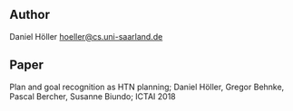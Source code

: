 ## Author
Daniel Höller <hoeller@cs.uni-saarland.de>

## Paper
Plan and goal recognition as HTN planning; Daniel Höller, Gregor Behnke, Pascal Bercher, Susanne Biundo; ICTAI 2018
